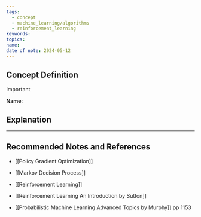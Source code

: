```yaml
---
tags:
  - concept
  - machine_learning/algorithms
  - reinforcement_learning
keywords: 
topics: 
name: 
date of note: 2024-05-12
---
```


## Concept Definition

>[!important]
>**Name**: 



## Explanation





-----------
##  Recommended Notes and References


- [[Policy Gradient Optimization]]
- [[Markov Decision Process]]
- [[Reinforcement Learning]]


- [[Reinforcement Learning An Introduction by Sutton]]
- [[Probabilistic Machine Learning Advanced Topics by Murphy]] pp 1153
